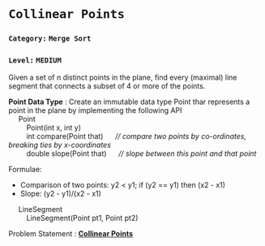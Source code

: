 # `Collinear Points`

###    `Category:` `Merge Sort`
###    `Level:` `MEDIUM`

Given a set of n distinct points in the plane, find every (maximal) line segment that connects a subset of 4 or more of the points.

**Point Data Type** : Create an immutable data type Point thar represents a point in the plane by implementing the following API  
&nbsp;&nbsp;&nbsp;&nbsp; Point  
&nbsp;&nbsp;&nbsp;&nbsp;&nbsp;&nbsp;&nbsp;&nbsp;  Point(int x, int y)      
&nbsp;&nbsp;&nbsp;&nbsp;&nbsp;&nbsp;&nbsp;&nbsp;  int compare(Point that)    &nbsp;&nbsp;&nbsp;&nbsp; *// compare two points by co-ordinates, breaking ties by x-coordinates*  
&nbsp;&nbsp;&nbsp;&nbsp;&nbsp;&nbsp;&nbsp;&nbsp;  double slope(Point that)    &nbsp;&nbsp;&nbsp;&nbsp; *// slope between this point and that point*  

Formulae:  
* Comparison of two points: y2 < y1; if (y2 == y1) then (x2 - x1)
* Slope: (y2 - y1)/(x2 - x1)  

&nbsp;&nbsp;&nbsp;&nbsp; LineSegment  
&nbsp;&nbsp;&nbsp;&nbsp;&nbsp;&nbsp;&nbsp;&nbsp;  LineSegment(Point pt1, Point pt2)    &nbsp;&nbsp;&nbsp;&nbsp;




    
        
    

Problem Statement : [__Collinear Points__](http://coursera.cs.princeton.edu/algs4/assignments/collinear.html)